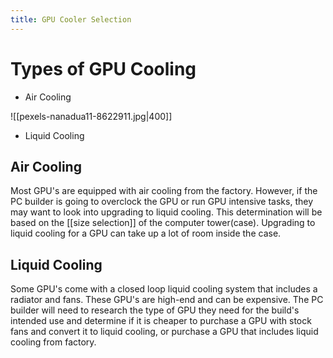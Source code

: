 ```yaml
---
title: GPU Cooler Selection
---
```

# Types of GPU Cooling

* Air Cooling

![[pexels-nanadua11-8622911.jpg|400]]
* Liquid Cooling
## Air Cooling

Most GPU's are equipped with air cooling from the factory. However, if the PC builder is going to overclock the GPU or run GPU intensive tasks, they may want to look into upgrading to liquid cooling. This determination will be based on the [[size selection]] of the computer tower(case). Upgrading to liquid cooling for a GPU can take up a lot of room inside the case. 

## Liquid Cooling

Some GPU's come with a closed loop liquid cooling system that includes a radiator and fans. These GPU's are high-end and can be expensive. The PC builder will need to research the type of GPU they need for the build's intended use and determine if it is cheaper to purchase a GPU with stock fans and convert it to liquid cooling, or purchase a GPU that includes liquid cooling from factory. 
